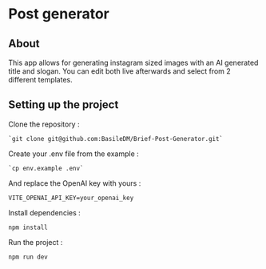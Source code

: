 # Post generator

## About

This app allows for generating instagram sized images with an AI generated title and slogan. You can edit both live afterwards and select from 2 different templates.

## Setting up the project

Clone the repository :

```
`git clone git@github.com:BasileDM/Brief-Post-Generator.git`
```

Create your .env file from the example :

```
`cp env.example .env`
```

And replace the OpenAI key with yours :

```
VITE_OPENAI_API_KEY=your_openai_key
```

Install dependencies :

```
npm install
```

Run the project :

```
npm run dev
```
